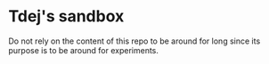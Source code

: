 # Tdej's sandbox

Do not rely on the content of this repo to be around for long since its purpose is to be around for experiments.
